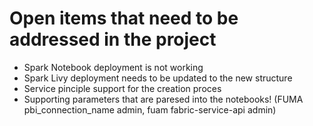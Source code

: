 # Open items that need to be addressed in the project

* Spark Notebook deployment is not working
* Spark Livy deployment needs to be updated to the new structure
* Service pinciple support for the creation proces
* Supporting parameters that are paresed into the notebooks! (FUMA pbi_connection_name admin, fuam fabric-service-api admin)